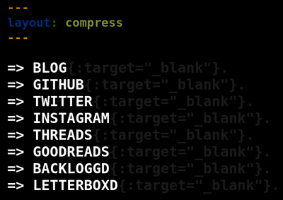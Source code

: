 ```yaml
---
layout: compress
---
```

<meta name="viewport" content="width=device-width, initial-scale=1.0"/>
<link rel="preconnect" href="https://fonts.googleapis.com">
<link rel="preconnect" href="https://fonts.gstatic.com" crossorigin>
<link href="https://fonts.googleapis.com/css2?family=JetBrains+Mono:ital,wght@0,100..800;1,100..800&display=swap" rel="stylesheet">

<style>
  body {
    background: black;
    font-family: "JetBrains Mono", monospace;
    font-size: 24pt;
    font-weight: bold;
  }

  a {
    color: white;
    text-decoration: none;
  }

  a:hover {
    text-decoration: underline;
  }
</style>

[=> BLOG](https://blitpxl.com/){:target="_blank"}.
<br>
[=> GITHUB](https://github.com/blitpxl/){:target="_blank"}.
<br>
[=> TWITTER](https://x.com/blitpxl/){:target="_blank"}.
<br>
[=> INSTAGRAM](https://instagram.com/blitpxl/){:target="_blank"}.
<br>
[=> THREADS](https://threads.net/blitpxl/){:target="_blank"}.
<br>
[=> GOODREADS](https://www.goodreads.com/user/show/172162025-kevin-satrianto/){:target="_blank"}.
<br>
[=> BACKLOGGD](https://backloggd.com/u/blitpxl/){:target="_blank"}.
<br>
[=> LETTERBOXD](https://letterboxd.com/blitpxl/){:target="_blank"}.
